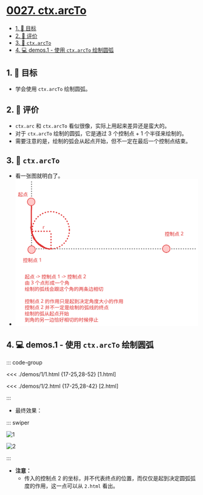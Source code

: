 # [0027. ctx.arcTo](https://github.com/Tdahuyou/TNotes.canvas/tree/main/notes/0027.%20ctx.arcTo)

<!-- region:toc -->

- [1. 🎯 目标](#1--目标)
- [2. 🫧 评价](#2--评价)
- [3. 📒 `ctx.arcTo`](#3--ctxarcto)
- [4. 💻 demos.1 - 使用 `ctx.arcTo` 绘制圆弧](#4--demos1---使用-ctxarcto-绘制圆弧)

<!-- endregion:toc -->

## 1. 🎯 目标

- 学会使用 `ctx.arcTo` 绘制圆弧。

## 2. 🫧 评价

- `ctx.arc` 和 `ctx.arcTo` 看似很像，实际上用起来差异还是蛮大的。
- 对于 `ctx.arcTo` 绘制的圆弧，它是通过 3 个控制点 + 1 个半径来绘制的。
- 需要注意的是，绘制的弧会从起点开始，但不一定在最后一个控制点结束。

## 3. 📒 `ctx.arcTo`

- 看一张图就明白了。
- ![svg](./assets/1.svg)

## 4. 💻 demos.1 - 使用 `ctx.arcTo` 绘制圆弧

::: code-group

<<< ./demos/1/1.html {17-25,28-52} [1.html]

<<< ./demos/1/2.html {17-25,28-42} [2.html]

:::

- 最终效果：

::: swiper

![1](https://cdn.jsdelivr.net/gh/Tdahuyou/imgs@main/2024-10-04-10-58-45.png)

![2](https://cdn.jsdelivr.net/gh/Tdahuyou/imgs@main/2024-10-04-10-58-53.png)

:::

- **注意：**
  - 传入的控制点 2 的坐标，并不代表终点的位置，而仅仅是起到决定圆弧弧度的作用，这一点可以从 `2.html` 看出。
